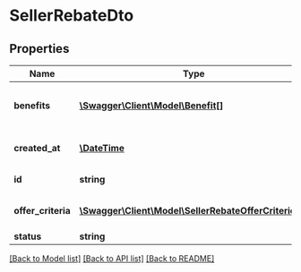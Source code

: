 # SellerRebateDto

## Properties
Name | Type | Description | Notes
------------ | ------------- | ------------- | -------------
**benefits** | [**\Swagger\Client\Model\Benefit[]**](Benefit.md) | What kind of rebate will be given | 
**created_at** | [**\DateTime**](\DateTime.md) | when was this rebate created | [optional] 
**id** | **string** | Rebate identifier | 
**offer_criteria** | [**\Swagger\Client\Model\SellerRebateOfferCriterion[]**](SellerRebateOfferCriterion.md) | What offers will be included | 
**status** | **string** |  | 

[[Back to Model list]](../../README.md#documentation-for-models) [[Back to API list]](../../README.md#documentation-for-api-endpoints) [[Back to README]](../../README.md)

